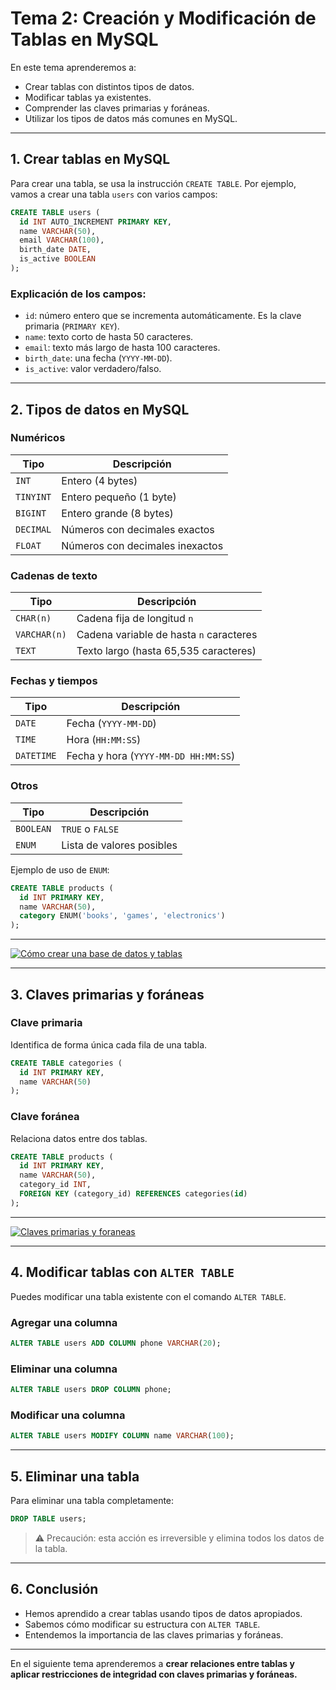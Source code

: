 # **Tema 2: Creación y Modificación de Tablas en MySQL**

En este tema aprenderemos a:

- Crear tablas con distintos tipos de datos.
- Modificar tablas ya existentes.
- Comprender las claves primarias y foráneas.
- Utilizar los tipos de datos más comunes en MySQL.

---

## **1. Crear tablas en MySQL**

Para crear una tabla, se usa la instrucción `CREATE TABLE`. Por ejemplo, vamos a crear una tabla `users` con varios campos:

```sql
CREATE TABLE users (
  id INT AUTO_INCREMENT PRIMARY KEY,
  name VARCHAR(50),
  email VARCHAR(100),
  birth_date DATE,
  is_active BOOLEAN
);
```

### **Explicación de los campos:**

- `id`: número entero que se incrementa automáticamente. Es la clave primaria (`PRIMARY KEY`).
- `name`: texto corto de hasta 50 caracteres.
- `email`: texto más largo de hasta 100 caracteres.
- `birth_date`: una fecha (`YYYY-MM-DD`).
- `is_active`: valor verdadero/falso.

---

## **2. Tipos de datos en MySQL**

### **Numéricos**

| Tipo      | Descripción                     |
| --------- | ------------------------------- |
| `INT`     | Entero (4 bytes)                |
| `TINYINT` | Entero pequeño (1 byte)         |
| `BIGINT`  | Entero grande (8 bytes)         |
| `DECIMAL` | Números con decimales exactos   |
| `FLOAT`   | Números con decimales inexactos |

### **Cadenas de texto**

| Tipo         | Descripción                             |
| ------------ | --------------------------------------- |
| `CHAR(n)`    | Cadena fija de longitud `n`             |
| `VARCHAR(n)` | Cadena variable de hasta `n` caracteres |
| `TEXT`       | Texto largo (hasta 65,535 caracteres)   |

### **Fechas y tiempos**

| Tipo       | Descripción                          |
| ---------- | ------------------------------------ |
| `DATE`     | Fecha (`YYYY-MM-DD`)                 |
| `TIME`     | Hora (`HH:MM:SS`)                    |
| `DATETIME` | Fecha y hora (`YYYY-MM-DD HH:MM:SS`) |

### **Otros**

| Tipo      | Descripción               |
| --------- | ------------------------- |
| `BOOLEAN` | `TRUE` o `FALSE`          |
| `ENUM`    | Lista de valores posibles |

Ejemplo de uso de `ENUM`:

```sql
CREATE TABLE products (
  id INT PRIMARY KEY,
  name VARCHAR(50),
  category ENUM('books', 'games', 'electronics')
);
```

---

[![Cómo crear una base de datos y tablas](https://img.youtube.com/vi/kZ42WlV-Ufs/0.jpg)](https://www.youtube.com/watch?v=kZ42WlV-Ufs&list=PLzA2VyZwsq__lL586xdEFPJtV-gmYhP4N)

---

## **3. Claves primarias y foráneas**

### **Clave primaria**

Identifica de forma única cada fila de una tabla.

```sql
CREATE TABLE categories (
  id INT PRIMARY KEY,
  name VARCHAR(50)
);
```

### **Clave foránea**

Relaciona datos entre dos tablas.

```sql
CREATE TABLE products (
  id INT PRIMARY KEY,
  name VARCHAR(50),
  category_id INT,
  FOREIGN KEY (category_id) REFERENCES categories(id)
);
```

---

[![Claves primarias y foraneas](https://img.youtube.com/vi/2FF8n4hXcSs/0.jpg)](https://www.youtube.com/watch?v=2FF8n4hXcSs&list=PLzA2VyZwsq__lL586xdEFPJtV-gmYhP4N)

---

## **4. Modificar tablas con `ALTER TABLE`**

Puedes modificar una tabla existente con el comando `ALTER TABLE`.

### **Agregar una columna**

```sql
ALTER TABLE users ADD COLUMN phone VARCHAR(20);
```

### **Eliminar una columna**

```sql
ALTER TABLE users DROP COLUMN phone;
```

### **Modificar una columna**

```sql
ALTER TABLE users MODIFY COLUMN name VARCHAR(100);
```

---

## **5. Eliminar una tabla**

Para eliminar una tabla completamente:

```sql
DROP TABLE users;
```

> ⚠️ Precaución: esta acción es irreversible y elimina todos los datos de la tabla.

---

## **6. Conclusión**

- Hemos aprendido a crear tablas usando tipos de datos apropiados.
- Sabemos cómo modificar su estructura con `ALTER TABLE`.
- Entendemos la importancia de las claves primarias y foráneas.

---

En el siguiente tema aprenderemos a **crear relaciones entre tablas y aplicar restricciones de integridad con claves primarias y foráneas.**
